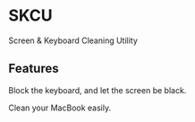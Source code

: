 #  SKCU

Screen & Keyboard Cleaning Utility

## Features

Block the keyboard, and let the screen be black.

Clean your MacBook easily.

